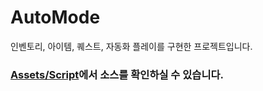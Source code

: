 # AutoMode
인벤토리, 아이템, 퀘스트, 자동화 플레이를 구현한 프로젝트입니다.

### [Assets/Script](https://github.com/baramyu/AutoMode/tree/main/Assets/Script)에서 소스를 확인하실 수 있습니다.
